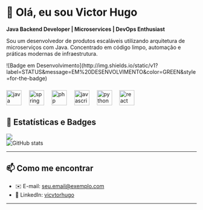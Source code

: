 # 👋 Olá, eu sou **Victor Hugo**  
**Java Backend Developer | Microservices | DevOps Enthusiast**

<p>Sou um desenvolvedor de produtos escaláveis utilizando arquitetura de microserviços com Java. Concentrado em código limpo, automação e práticas modernas de infraestrutura.</p>
![Badge em Desenvolvimento](http://img.shields.io/static/v1?label=STATUS&message=EM%20DESENVOLVIMENTO&color=GREEN&style=for-the-badge)

###

<div align="left">
  <img src="https://cdn.jsdelivr.net/gh/devicons/devicon/icons/java/java-original.svg" height="40" alt="java logo"  />
  <img width="12" />
  <img src="https://cdn.jsdelivr.net/gh/devicons/devicon/icons/spring/spring-original.svg" height="40" alt="spring logo"  />
  <img width="12" />
  <img src="https://cdn.jsdelivr.net/gh/devicons/devicon/icons/php/php-original.svg" height="40" alt="php logo"  />
  <img width="12" />
  <img src="https://cdn.jsdelivr.net/gh/devicons/devicon/icons/javascript/javascript-original.svg" height="40" alt="javascript logo"  />
  <img width="12" />
  <img src="https://cdn.jsdelivr.net/gh/devicons/devicon/icons/python/python-original.svg" height="40" alt="python logo"  />
  <img width="12" />
  <img src="https://cdn.jsdelivr.net/gh/devicons/devicon/icons/react/react-original.svg" height="40" alt="react logo"  />
</div>

###

## 🚀 Estatísticas e Badges

![](https://komarev.com/ghpvc/?username=vhgtvictor&style=for-the-badge&color=blueviolet)  
![GitHub stats](https://github-readme-stats.vercel.app/api?username=vhgtvictor&show_icons=true&theme=radical)  

---

## 📫 Como me encontrar

- ✉️ E-mail: seu.email@exemplo.com  
- 🔗 LinkedIn: [vicvtorhugo](https://linkedin.com/in/victorhugo)  
---

